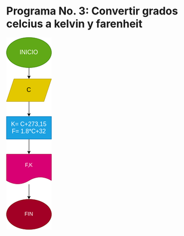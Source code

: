 # Programa No. 3: Convertir grados celcius a kelvin y farenheit

![Diagrama de flujo](diagrama.png "diagrama de flujo")